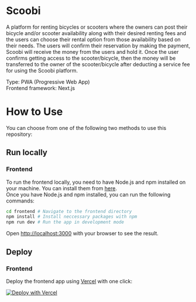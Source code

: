 # Scoobi

A platform for renting bicycles or scooters where the owners can post their bicycle and/or scooter availability along with their desired renting fees and the users can choose their rental option from those availability based on their needs. The users will confirm their reservation by making the payment, Scoobi will receive the money from the users and hold it. Once the user confirms getting access to the scooter/bicycle, then the money will be transferred to the owner of the scooter/bicycle after deducting a service fee for using the Scoobi platform.

Type: PWA (Progressive Web App)  
Frontend framework: Next.js

# How to Use

You can choose from one of the following two methods to use this repository:

## Run locally

### Frontend

To run the frontend locally, you need to have Node.js and npm installed on your machine. You can install them from [here](https://nodejs.org/en/download/).  
Once you have Node.js and npm installed, you can run the following commands:

```bash
cd frontend # Navigate to the frontend directory
npm install # Install neccessary packages with npm
npm run dev # Run the app in development mode
```

Open [http://localhost:3000](http://localhost:3000) with your browser to see the result.

## Deploy

### Frontend

Deploy the frontend app using [Vercel](https://vercel.com?utm_source=github&utm_medium=readme&utm_campaign=vercel-examples) with one click:

[![Deploy with Vercel](https://vercel.com/button)](https://vercel.com/new/clone?repository-url=https%3A%2F%2Fgithub.com%2FOOFy-OOF%2Fscoobi%2Ftree%2Fmain%2Ffrontend)
